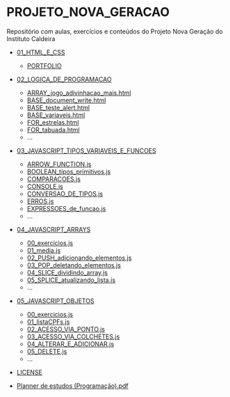 # PROJETO_NOVA_GERACAO

Repositório com aulas, exercícios e conteúdos do Projeto Nova Geração do Instituto Caldeira

- [01_HTML_E_CSS](./01_HTML_E_CSS/README.md)
  - [PORTFOLIO](./01_HTML_E_CSS/PORTFOLIO)

- [02_LOGICA_DE_PROGRAMACAO](./02_LOGICA_DE_PROGRAMACAO/README.md)
  - [ARRAY_jogo_adivinhacao_mais.html](./02_LOGICA_DE_PROGRAMACAO/ARRAY_jogo_adivinhacao_mais.html)
  - [BASE_document_write.html](./02_LOGICA_DE_PROGRAMACAO/BASE_document_write.html)
  - [BASE_teste_alert.html](./02_LOGICA_DE_PROGRAMACAO/BASE_teste_alert.html)
  - [BASE_variaveis.html](./02_LOGICA_DE_PROGRAMACAO/BASE_variaveis.html)
  - [FOR_estrelas.html](./02_LOGICA_DE_PROGRAMACAO/FOR_estrelas.html)
  - [FOR_tabuada.html](./02_LOGICA_DE_PROGRAMACAO/FOR_tabuada.html)
  - ...

- [03_JAVASCRIPT_TIPOS_VARIAVEIS_E_FUNCOES](./03_JAVASCRIPT_TIPOS_VARIAVEIS_E_FUNCOES/README.md)
  - [ARROW_FUNCTION.js](./03_JAVASCRIPT_TIPOS_VARIAVEIS_E_FUNCOES/ARROW_FUNCTION.js)
  - [BOOLEAN_tipos_primitivos.js](./03_JAVASCRIPT_TIPOS_VARIAVEIS_E_FUNCOES/BOOLEAN_tipos_primitivos.js)
  - [COMPARACOES.js](./03_JAVASCRIPT_TIPOS_VARIAVEIS_E_FUNCOES/COMPARACOES.js)
  - [CONSOLE.js](./03_JAVASCRIPT_TIPOS_VARIAVEIS_E_FUNCOES/CONSOLE.js)
  - [CONVERSAO_DE_TIPOS.js](./03_JAVASCRIPT_TIPOS_VARIAVEIS_E_FUNCOES/CONVERSAO_DE_TIPOS.js)
  - [ERROS.js](./03_JAVASCRIPT_TIPOS_VARIAVEIS_E_FUNCOES/ERROS.js)
  - [EXPRESSOES_de_funcao.js](./03_JAVASCRIPT_TIPOS_VARIAVEIS_E_FUNCOES/EXPRESSOES_de_funcao.js)
  - ...

- [04_JAVASCRIPT_ARRAYS](./04_JAVASCRIPT_ARRAYS/README.md)
  - [00_exercicios.js](./04_JAVASCRIPT_ARRAYS/00_exercicios.js)
  - [01_media.js](./04_JAVASCRIPT_ARRAYS/01_media.js)
  - [02_PUSH_adicionando_elementos.js](./04_JAVASCRIPT_ARRAYS/02_PUSH_adicionando_elementos.js)
  - [03_POP_deletando_elementos.js](./04_JAVASCRIPT_ARRAYS/03_POP_deletando_elementos.js)
  - [04_SLICE_dividindo_array.js](./04_JAVASCRIPT_ARRAYS/04_SLICE_dividindo_array.js)
  - [05_SPLICE_atualizando_lista.js](./04_JAVASCRIPT_ARRAYS/05_SPLICE_atualizando_lista.js)
  - ...

- [05_JAVASCRIPT_OBJETOS](./05_JAVASCRIPT_OBJETOS/README.md)
  - [00_exercicios.js](./05_JAVASCRIPT_OBJETOS/00_exercicios.js)
  - [01_listaCPFs.js](./05_JAVASCRIPT_OBJETOS/01_listaCPFs.js)
  - [02_ACESSO_VIA_PONTO.js](./05_JAVASCRIPT_OBJETOS/02_ACESSO_VIA_PONTO.js)
  - [03_ACESSO_VIA_COLCHETES.js](./05_JAVASCRIPT_OBJETOS/03_ACESSO_VIA_COLCHETES.js)
  - [04_ALTERAR_E_ADICIONAR.js](./05_JAVASCRIPT_OBJETOS/04_ALTERAR_E_ADICIONAR.js)
  - [05_DELETE.js](./05_JAVASCRIPT_OBJETOS/05_DELETE.js)
  - ...

- [LICENSE](./LICENSE)
- [Planner de estudos (Programação).pdf](./Planner%20de%20estudos%20(Programação).pdf)
